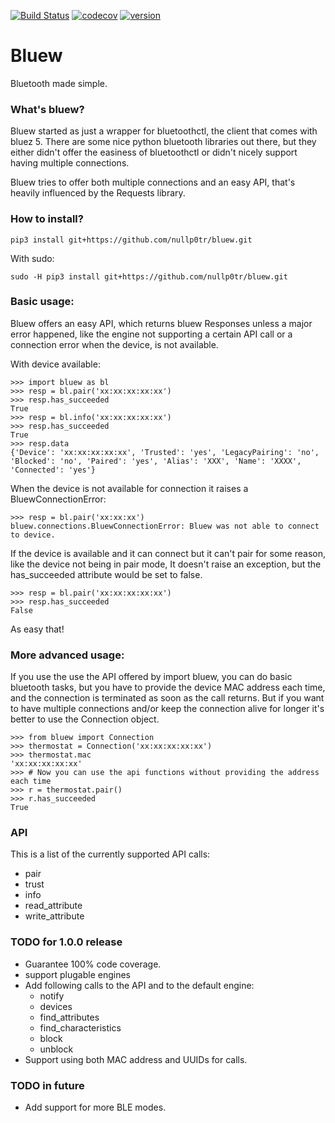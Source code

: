 [![Build Status](https://travis-ci.org/nullp0tr/bluew.svg?branch=master)](https://travis-ci.org/nullp0tr/Bluew)
[![codecov](https://codecov.io/gh/nullp0tr/bluew/branch/master/graph/badge.svg)](https://codecov.io/gh/nullp0tr/bluew)
[![version](https://img.shields.io/badge/version-0.2.0-green.svg)](https://img.shields.io/badge/version-0.2.0-green.svg)

# Bluew
Bluetooth made simple.

### What's bluew?
Bluew started as just a wrapper for bluetoothctl, the client that comes with bluez 5. There are
some nice python bluetooth libraries out there, but they either didn't offer the easiness of bluetoothctl
or didn't nicely support having multiple connections.


Bluew tries to offer both multiple connections and an easy API,
that's heavily influenced by the Requests library.


### How to install?

`pip3 install git+https://github.com/nullp0tr/bluew.git`

With sudo:

`sudo -H pip3 install git+https://github.com/nullp0tr/bluew.git`
### Basic usage:
Bluew offers an easy API, which returns bluew Responses unless a major error happened,
like the engine not supporting a certain API call or a connection error when the device,
is not available.

With device available:

```
>>> import bluew as bl
>>> resp = bl.pair('xx:xx:xx:xx:xx')
>>> resp.has_succeeded
True
>>> resp = bl.info('xx:xx:xx:xx:xx')
>>> resp.has_succeeded
True
>>> resp.data
{'Device': 'xx:xx:xx:xx:xx', 'Trusted': 'yes', 'LegacyPairing': 'no', 'Blocked': 'no', 'Paired': 'yes', 'Alias': 'XXX', 'Name': 'XXXX', 'Connected': 'yes'}

```

When the device is not available for connection it raises a BluewConnectionError:
```
>>> resp = bl.pair('xx:xx:xx')
bluew.connections.BluewConnectionError: Bluew was not able to connect to device.
```
If the device is available and it can connect but it can't pair for some reason,
like the device not being in pair mode, It doesn't raise an exception, but the 
has_succeeded attribute would be set to false.
```
>>> resp = bl.pair('xx:xx:xx:xx:xx')
>>> resp.has_succeeded
False
```
As easy that!

### More advanced usage:
If you use the use the API offered by import bluew, you can do basic bluetooth tasks, but you have to
provide the device MAC address each time, and the connection is terminated as soon as the call returns.
But if you want to have multiple connections and/or keep the connection alive for longer it's better to
use the Connection object.

```
>>> from bluew import Connection
>>> thermostat = Connection('xx:xx:xx:xx:xx')
>>> thermostat.mac
'xx:xx:xx:xx:xx'
>>> # Now you can use the api functions without providing the address each time
>>> r = thermostat.pair()
>>> r.has_succeeded
True
```

### API
This is a list of the currently supported API calls:
- pair
- trust
- info
- read_attribute
- write_attribute

### TODO for 1.0.0 release

- Guarantee 100% code coverage.
- support plugable engines
- Add following calls to the API and to the default engine:
  - notify
  - devices
  - find_attributes
  - find_characteristics
  - block
  - unblock
- Support using both MAC address and UUIDs for calls.
  
### TODO in future
- Add support for more BLE modes.
